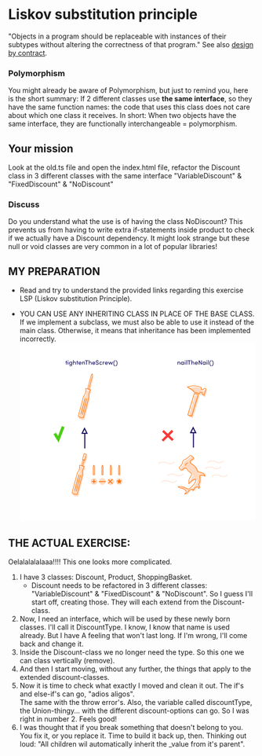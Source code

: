 # Liskov substitution principle
"Objects in a program should be replaceable with instances of their subtypes without altering the correctness of that 
program." See also [design by contract](https://en.wikipedia.org/wiki/Design_by_contract).

### Polymorphism
You might already be aware of Polymorphism, but just to remind you, here is the short summary:
If 2 different classes use **the same interface**, so they have the same function names: the code that uses this class 
does not care about which one class it receives. In short: When two objects have the same interface, they are 
functionally interchangeable = polymorphism.

## Your mission
Look at the old.ts file and open the index.html file, refactor the Discount class in 3 different classes with the same 
interface "VariableDiscount" & "FixedDiscount" & "NoDiscount"

### Discuss
Do you understand what the use is of having the class NoDiscount? This prevents us from having to write extra 
if-statements inside product to check if we actually have a Discount dependency. It might look strange but these null 
or void classes are very common in a lot of popular libraries!

## MY PREPARATION
- Read and try to understand the provided links regarding this exercise LSP (Liskov substitution Principle).
* YOU CAN USE ANY INHERITING CLASS IN PLACE OF THE BASE CLASS. If we implement a subclass, we must also be able to use 
it instead of the main class. Otherwise, it means that inheritance has been implemented incorrectly.
![img.png](img.png)

## THE ACTUAL EXERCISE:
Oelalalalalaaa!!!! This one looks more complicated.
1. I have 3 classes: Discount, Product, ShoppingBasket.  
   * Discount needs to be refactored in 3 different classes: "VariableDiscount" & "FixedDiscount" & "NoDiscount". So I
   guess I'll start off, creating those.  They will each extend from the Discount-class.
2. Now, I need an interface, which will be used by these newly born classes.  I'll call it DiscountType.  I know, I know
that name is used already.  But I have A feeling that won't last long.  If I'm wrong, I'll come back and change it.
3. Inside the Discount-class we no longer need the type.  So this one we can class vertically (remove).
4. And then I start moving, without any further, the things that apply to the extended discount-classes.
5. Now it is time to check what exactly I moved and clean it out.  The if's and else-if's can go, "adios aligos".  
The same with the throw error's.  Also, the variable called discountType, the Union-thingy... with the different 
discount-options can go.  So I was right in number 2.  Feels good!
6. I was thought that if you break something that doesn't belong to you.  You fix it, or you replace it.  Time to
build it back up, then.  Thinking out loud: "All children wil automatically inherit the _value from it's parent".
